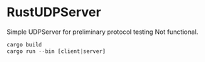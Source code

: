 # RustUDPServer

Simple UDPServer for preliminary protocol testing
Not functional.

```Rust
cargo build
cargo run --bin [client|server]
```
